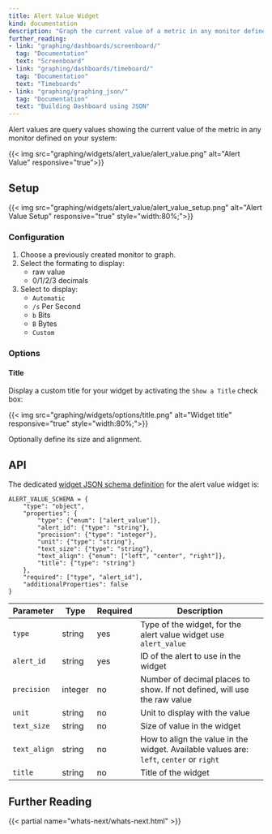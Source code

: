 ```yaml
---
title: Alert Value Widget
kind: documentation
description: "Graph the current value of a metric in any monitor defined on your system."
further_reading:
- link: "graphing/dashboards/screenboard/"
  tag: "Documentation"
  text: "Screenboard"
- link: "graphing/dashboards/timeboard/"
  tag: "Documentation"
  text: "Timeboards"
- link: "graphing/graphing_json/"
  tag: "Documentation"
  text: "Building Dashboard using JSON"
---
```


Alert values are query values showing the current value of the metric in any monitor defined on your system:

{{< img src="graphing/widgets/alert_value/alert_value.png" alt="Alert Value" responsive="true">}}

## Setup
{{< img src="graphing/widgets/alert_value/alert_value_setup.png" alt="Alert Value Setup" responsive="true" style="width:80%;">}}

### Configuration

1. Choose a previously created monitor to graph.
2. Select the formating to display:
    * raw value
    * 0/1/2/3 decimals
3. Select to display:
    * `Automatic`
    * `/s` Per Second
    * `b` Bits
    * `B` Bytes
    * `Custom`

### Options
#### Title

Display a custom title for your widget by activating the `Show a Title` check box:

{{< img src="graphing/widgets/options/title.png" alt="Widget title" responsive="true" style="width:80%;">}}

Optionally define its size and alignment.

## API

The dedicated [widget JSON schema definition][1] for the alert value widget is:

```
ALERT_VALUE_SCHEMA = {
    "type": "object",
    "properties": {
        "type": {"enum": ["alert_value"]},
        "alert_id": {"type": "string"},
        "precision": {"type": "integer"},
        "unit": {"type": "string"},
        "text_size": {"type": "string"},
        "text_align": {"enum": ["left", "center", "right"]},
        "title": {"type": "string"}
    },
    "required": ["type", "alert_id"],
    "additionalProperties": false
}
```

| Parameter  | Type            | Required | Description                                                                                                                                                  |
| ------     | -----           | -----    | -----                                                                                                                                                        |
| `type`     | string          | yes      | Type of the widget, for the alert value widget use `alert_value`|
| `alert_id`     | string          | yes      | ID of the alert to use in the widget|
| `precision`| integer| no| Number of decimal places to show. If not defined, will use the raw value|
| `unit`| string| no| Unit to display with the value|
| `text_size`| string| no| Size of value in the widget|
| `text_align`| string| no| How to align the value in the widget. Available values are: `left`, `center` or `right`|
|`title`|string|no|Title of the widget|

## Further Reading

{{< partial name="whats-next/whats-next.html" >}}

[1]: /graphing/graphing_json/widget_json
